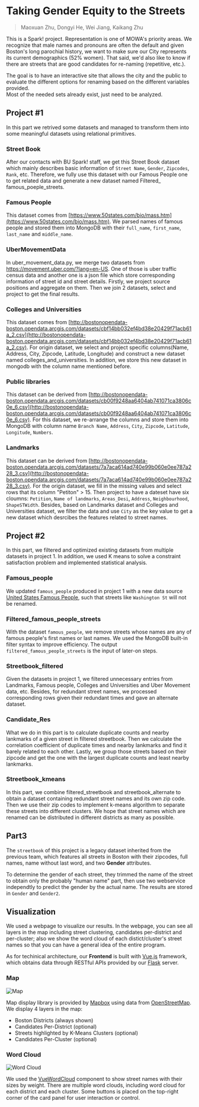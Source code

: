 # Taking Gender Equity to the Streets
> Maoxuan Zhu, Dongyi He, Wei Jiang, Kaikang Zhu

This is a Spark! project. Representation is one of MOWA's priority areas. We recognize that male names and pronouns are often the default and given Boston's long parochial history, we want to make sure our City represents its current demographics (52% women). That said, we'd also like to know if there are streets that are good candidates for re-naming (repetitive, etc.).

The goal is to have an interactive site that allows the city and the public to evaluate the different options for renaming based on the different variables provided.  
Most of the needed sets already exist, just need to be analyzed.

## Project #1
In this part we retrived some datasets and managed to transform them into some meaningful datasets using relational primitives.

### Street Book
After our contacts with BU Spark! staff, we get this Street Book dataset which mainly describes basic information of `Street Name`, `Gender`, `Zipcodes`, `Rank`, etc. Therefore, we fully use this dataset with our Famous People one to get related data and generate a new dataset named Filtered_ famous_poeple_streets.

### Famous People
This dataset comes from [https://www.50states.com/bio/mass.htm](https://www.50states.com/bio/mass.htm). We parsed names of famous people and stored them into MongoDB with their `full_name`, `first_name`, `last_name` and `middle_name`.

### UberMovementData
In uber_movement_data.py, we merge two datasets from https://movement.uber.com/?lang=en-US. One of those is uber traffic census data and another one is a json file which store corresponding information of street id and street details. Firstly, we project source positions and aggregate on them. Then we join 2 datasets, select and project to get the final results.

### Colleges and Universities
This dataset comes from [http://bostonopendata-boston.opendata.arcgis.com/datasets/cbf14bb032ef4bd38e20429f71acb61a_2.csv](http://bostonopendata-boston.opendata.arcgis.com/datasets/cbf14bb032ef4bd38e20429f71acb61a_2.csv). For origin dataset, we select and project specific columns(Name, Address, City, Zipcode, Latitude, Longitude) and construct a new dataset named colleges_and_universities. In addition, we store this new dataset in mongodb with the column name mentioned before.

### Public libraries
This dataset can be derived from [http://bostonopendata-boston.opendata.arcgis.com/datasets/cb00f9248aa6404ab741071ca3806c0e_6.csv](http://bostonopendata-boston.opendata.arcgis.com/datasets/cb00f9248aa6404ab741071ca3806c0e_6.csv). For this dataset, we re-arrange the columns and store them into MongoDB with column name `Branch Name`, `Address`, `City`, `Zipcode`, `Latitude`, `Longitude`, `Numbers`.

### Landmarks
This dataset can be derived from [http://bostonopendata-boston.opendata.arcgis.com/datasets/7a7aca614ad740e99b060e0ee787a228_3.csv](http://bostonopendata-boston.opendata.arcgis.com/datasets/7a7aca614ad740e99b060e0ee787a228_3.csv). For the origin dataset, we fill in the missing values and select rows that its column "Petiton" > 15. Then project to have a dateset have six cloumns: `Petition`, `Name of landmarks`, `Areas_Desi`, `Address`, `Neighbourhood`, `ShapeSTWidth`. Besides, based on Landmarks dataset and Colleges and Universities dataset, we filter the data and use `City` as the key value to get a new dataset which desrcibes the features related to street names.

## Project #2
In this part, we filtered and optimized existing datasets from multiple datasets in project 1. In addition, we used K means to solve a constraint satisfaction problem and implemented statistical analysis.

### Famous_people
We updated `famous_people` produced in project 1 with a new data source [United States Famous People](https://www.smithsonianmag.com/smithsonianmag/meet-100-most-significant-americans-all-time-180953341/), such that streets like `Washington St` will not be renamed.

### Filtered_famous_people_streets
With the dataset `famous_people`, we remove streets whose names are any of famous people's first names or last names. We used the MongoDB built-in filter syntax to improve efficiency. The output `filtered_famous_people_streets` is the input of later-on steps.

### Streetbook_filtered
Given the datasets in project 1, we filtered unnecessary entries from Landmarks, Famous people, Colleges and Universities and Uber Movement data, etc. Besides, for redundant street names, we processed corresponding rows given their redundant times and gave an alternate dataset.

### Candidate_Res
What we do in this part is to calculate duplicate counts and nearby lankmarks of a given street in filtered streetbook. Then we calculate the correlation coefficient of duplicate times and nearby lankmarks and find it barely related to each other. Lastly, we group those streets based on their zipcode and get the one with the largest duplicate counts and least nearby lankmarks.

### Streetbook_kmeans
In this part, we combine filtered_streetbook and streetbook_alternate to obtain a dataset containing redundant street names and its own zip code. Then we use their zip codes to implement k-means algorithm to separate these streets into different clusters. We hope that street names which are renamed can be distributed in different districts as many as possible.

## Part3

The `streetbook` of this project is a legacy dataset inherited from the previous team, which features all streets in Boston with their zipcodes, full names, name without last word, and two **Gender** attributes.

To determine the gender of each street, they trimmed the name of the street to obtain only the probably "human name" part, then use two webservice independtly to predict the gender by the actual name. The results are stored in `Gender` and `Gender2`.

## Visualization

We used a webpage to visualize our results. In the webpage, you can see all layers in the map including street clustering, candidates per-district and per-cluster; also we show the word cloud of each distict/cluster's street names so that you can have a general idea of the entire program.

As for techinical architecture, our **Frontend** is built with [Vue.js](https://vuejs.org) framework, which obtains data through RESTful APIs provided by our [Flask](http://flask.pocoo.org/) server.

### Map

![Map](map.png)

Map display library is provided by [Mapbox](https://www.mapbox.com/about/maps/) using data from [OpenStreetMap](https://www.openstreetmap.org/about/). We display 4 layers in the map:

- Boston Districts (always shown)
- Candidates Per-District (optional)
- Streets highlighted by K-Means Clusters (optional)
- Candidates Per-Cluster (optional)

### Word Cloud

![Word Cloud](wordcloud.png)

We used the [VueWordCloud](https://github.com/SeregPie/VueWordCloud) component to show street names with their sizes by weight. There are multiple word clouds, including word cloud for each district and each cluster. Some buttons is placed on the top-right corner of the card panel for user interaction or control.
